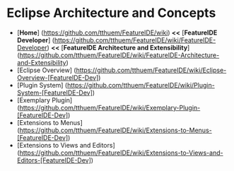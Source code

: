 # Eclipse Architecture and Concepts

* [**Home**] (https://github.com/tthuem/FeatureIDE/wiki) **<<** [**FeatureIDE Developer**] (https://github.com/tthuem/FeatureIDE/wiki/FeatureIDE-Developer) **<<** [**FeatureIDE Architecture and Extensibility**] (https://github.com/tthuem/FeatureIDE/wiki/FeatureIDE-Architecture-and-Extensibility)
* [Eclipse Overview] (https://github.com/tthuem/FeatureIDE/wiki/Eclipse-Overview-[FeatureIDE-Dev])
* [Plugin System] (https://github.com/tthuem/FeatureIDE/wiki/Plugin-System-[FeatureIDE-Dev])
* [Exemplary Plugin] (https://github.com/tthuem/FeatureIDE/wiki/Exemplary-Plugin-[FeatureIDE-Dev])
* [Extensions to Menus] (https://github.com/tthuem/FeatureIDE/wiki/Extensions-to-Menus-[FeatureIDE-Dev])
* [Extensions to Views and Editors] (https://github.com/tthuem/FeatureIDE/wiki/Extensions-to-Views-and-Editors-[FeatureIDE-Dev])